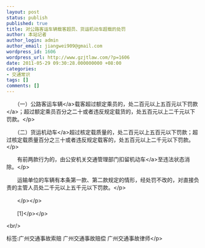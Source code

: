 ```yaml
---
layout: post
status: publish
published: true
title: 对公路客运车辆载客超员、货运机动车超载的处罚
author: 本站记者
author_login: admin
author_email: jiangwei909@gmail.com
wordpress_id: 1606
wordpress_url: http://www.gzjtlaw.com/?p=1606
date: 2011-05-29 09:30:28.000000000 +08:00
categories:
- 交通常识
tags: []
comments: []
---
```

<p><p>　　（一）公路客运<a>车辆<&#47;a>载客超过额定乘员的，处二百元以上五百元以下<a>罚款<&#47;a>；超过额定乘员百分之二十或者违反规定载货的，处五百元以上二千元以下罚款。<&#47;p><p>　　（二）货运<a>机动车<&#47;a>超过核定载质量的，处二百元以上五百元以下罚款；超过核定载质量百分之三十或者违反规定载客的，处五百元以上二千元以下罚款。<&#47;p><p>　　有前两款行为的，由公安机关交通管理部门<a>扣留机动车<&#47;a>至违法状态消除。<&#47;p><p>　　运输单位的车辆有本条第一款、第二款规定的情形，经处罚不改的，对直接负责的主管人员处二千元以上五千元以下罚款。<&#47;p><p>　　<&#47;p><&#47;p><p>　　[1]<&#47;p><&#47;p><br&#47;><p>标签:广州交通事故索赔 广州交通事故赔偿 广州交通事故律师<&#47;p>

